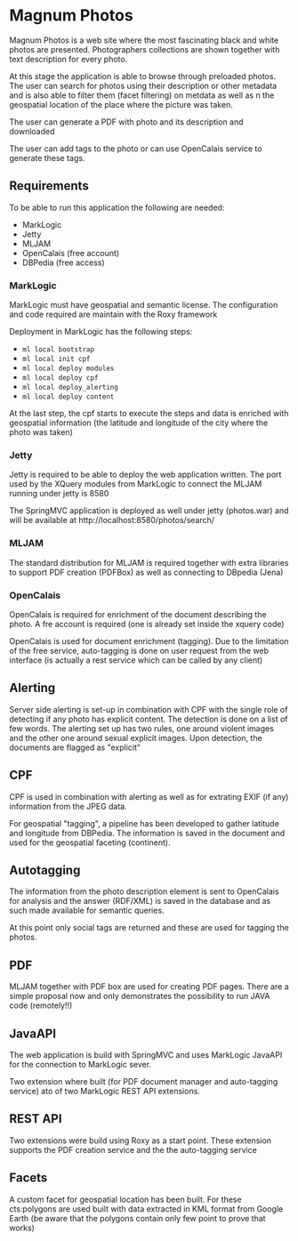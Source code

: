 # Magnum Photos
Magnum Photos is a web site where the most fascinating black and white photos are presented. 
Photographers collections are shown together with text description for every photo.

At this stage the application is able to browse through preloaded photos. The user can 
search for photos using their description or other metadata and is also able to filter them
(facet filtering) on metdata as well as n the geospatial location of the place where the 
picture was taken. 

The user can generate a PDF with photo and its description and downloaded

The user can add tags to the photo or can use OpenCalais service to generate these tags.

## Requirements
To be able to run this application the following are needed:

* MarkLogic
* Jetty
* MLJAM
* OpenCalais (free account)
* DBPedia (free access)

### MarkLogic
MarkLogic must have geospatial and semantic license.
The configuration and code required are maintain with the Roxy framework

Deployment in MarkLogic has the following steps:
* `ml local bootstrap`
* `ml local init cpf`
* `ml local deploy modules`
* `ml local deploy cpf`
* `ml local deploy_alerting`
* `ml local deploy content`

At the last step, the cpf starts to execute the steps and data is enriched with geospatial 
information (the latitude and longitude of the city where the photo was taken)

### Jetty
Jetty is required to be able to deploy the web application written. The port used by the 
XQuery modules from MarkLogic to connect the MLJAM running under jetty is 8580

The SpringMVC application is deployed as well under jetty (photos.war) and will be available 
at http://localhost:8580/photos/search/

### MLJAM
The standard distribution for MLJAM is required together with extra libraries to support 
PDF creation (PDFBox) as well as connecting to DBpedia (Jena)

### OpenCalais
OpenCalais is required for enrichment of the document describing the photo. A fre account 
is required (one is already set inside the xquery code)

OpenCalais is used for document enrichment (tagging). Due to the limitation of the free 
service, auto-tagging is done on user request from the web interface (is actually a rest 
service which can be called by any client)

## Alerting
Server side alerting is set-up in combination with CPF with the single role of detecting 
if any photo has explicit content. The detection is done on a list of few words. The alerting 
set up has two rules, one around violent images and the other one around sexual explicit 
images. Upon detection, the documents are flagged as "explicit" 

## CPF
CPF is used in combination with alerting as well as for extrating EXIF (if any) information 
from the JPEG data. 

For geospatial "tagging", a  pipeline has been developed to gather latitude and 
longitude from DBPedia. The information is saved in the document and used for the geospatial 
faceting (continent).

## Autotagging
The information from the photo description element is sent to OpenCalais for analysis and 
the answer (RDF/XML) is saved in the database and as such made available for semantic queries.

At this point only social tags are returned and these are used for tagging the photos. 

## PDF 
MLJAM together with PDF box are used for creating PDF pages. There are a simple proposal now 
and only demonstrates the possibility to run JAVA code (remotely!!)

## JavaAPI
The web application is build with SpringMVC and uses MarkLogic JavaAPI for the connection 
to MarkLogic sever.

Two extension where built (for PDF document manager and auto-tagging service) ato of two 
MarkLogic REST API extensions.

## REST API
Two extensions were build using Roxy as a start point. These extension supports the PDF
creation service and the the auto-tagging service

## Facets
A custom facet for geospatial location has been built. For these cts:polygons are used built 
with data extracted in KML format from Google Earth (be aware that the polygons contain 
only few point to prove that works) 